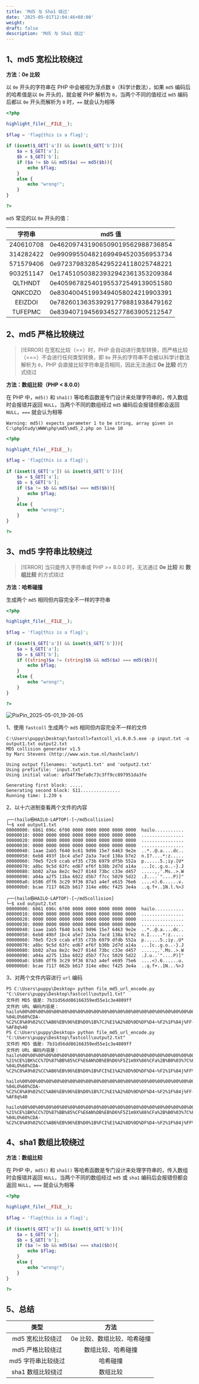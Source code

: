 ```yaml
---
title: 'Md5 与 Sha1 绕过'
date: '2025-05-01T12:04:46+08:00'
weight: 
draft: false
description: 'Md5 与 Sha1 绕过'
---
```


## 1、md5 宽松比较绕过

**方法：0e 比较**

以 `0e` 开头的字符串在 PHP 中会被视为浮点数 `0`（科学计数法），如果 `md5` 编码后的哈希值是以 `0e` 开头的，就会被 PHP 解析为 `0`，当两个不同的值经过 `md5` 编码后都以 `0e` 开头而解析为 `0` 时，`==` 就会认为相等

```php
<?php

highlight_file(__FILE__);
 
$flag = 'flag{this is a flag}';
 
if (isset($_GET['a']) && isset($_GET['b'])){
    $a = $_GET['a'];
    $b = $_GET['b'];
    if ($a != $b && md5($a) == md5($b)){
        echo $flag;
    }
    else {
        echo "wrong!";
    }
}

?>
```

`md5` 常见的以 `0e` 开头的值：

|    字符串    |              md5 值               |
|:---------:|:--------------------------------:|
| 240610708 | 0e462097431906509019562988736854 |
| 314282422 | 0e990995504821699494520356953734 |
| 571579406 | 0e972379832854295224118025748221 |
| 903251147 | 0e174510503823932942361353209384 |
|  QLTHNDT  | 0e405967825401955372549139051580 |
|  QNKCDZO  | 0e830400451993494058024219903391 |
|  EEIZDOI  | 0e782601363539291779881938479162 |
|  TUFEPMC  | 0e839407194569345277863905212547 |

## 2、md5 严格比较绕过

> [!ERROR]
> 在宽松比较（==）时，PHP 会自动进行类型转换，而严格比较（===）不会进行任何类型转换，即 `0e` 开头的字符串不会被以科学计数法解析为 `0`，PHP 会直接比较字符串是否相同，因此无法通过 **0e 比较** 的方式绕过

**方法：数组比较（PHP < 8.0.0）**

在 PHP 中，`md5()` 和 `sha1()` 等哈希函数是专门设计来处理字符串的，传入数组时会报错并返回 `NULL`，当两个不同的数组经过 `md5` 编码后会报错但都会返回 `NULL`，`===` 就会认为相等

```text
Warning: md5() expects parameter 1 to be string, array given in C:\phpStudy\WWW\php\md5\md5_2.php on line 10
```

```php
<?php

highlight_file(__FILE__);
 
$flag = 'flag{this is a flag}';
 
if (isset($_GET['a']) && isset($_GET['b'])){
    $a = $_GET['a'];
    $b = $_GET['b'];
    if ($a != $b && md5($a) === md5($b)){
        echo $flag;
    }
    else {
        echo "wrong!";
    }
}

?>
```

## 3、md5 字符串比较绕过

> [!ERROR]
> 当只能传入字符串或 PHP >= 8.0.0 时，无法通过 **0e 比较** 和 **数组比较** 的方式绕过

**方法：哈希碰撞**

生成两个 `md5` 相同但内容完全不一样的字符串

```php
<?php

highlight_file(__FILE__);
 
$flag = 'flag{this is a flag}';
 
if (isset($_GET['a']) && isset($_GET['b'])){
    $a = $_GET['a'];
    $b = $_GET['b'];
    if ((string)$a != (string)$b && md5($a) === md5($b)){
        echo $flag;
    }
    else {
        echo "wrong!";
    }
}

?>
```

![PixPin_2025-05-01_19-26-05](https://Puppy1599.github.io/picx-images-hosting/Typora/networkSecurity/PixPin_2025-05-01_19-26-05.6m43wb8klt.webp)

1、使用 `fastcoll` 生成两个 `md5` 相同但内容完全不一样的文件

```shell
C:\Users\puppy\Desktop\fastcoll>fastcoll_v1.0.0.5.exe -p input.txt -o output1.txt output2.txt
MD5 collision generator v1.5
by Marc Stevens (http://www.win.tue.nl/hashclash/)

Using output filenames: 'output1.txt' and 'output2.txt'
Using prefixfile: 'input.txt'
Using initial value: afb4f79efa0c73c3ff9cc897951da3fe

Generating first block: .....
Generating second block: S11...............
Running time: 1.239 s
```

2、以十六进制查看两个文件的内容

```shell
┌──(hailo㉿HAILO-LAPTOP)-[~/md5collision]
└─$ xxd output1.txt
00000000: 6861 696c 6f00 0000 0000 0000 0000 0000  hailo...........
00000010: 0000 0000 0000 0000 0000 0000 0000 0000  ................
00000020: 0000 0000 0000 0000 0000 0000 0000 0000  ................
00000030: 0000 0000 0000 0000 0000 0000 0000 0000  ................
00000040: 1aae 2ab5 f640 bc61 9d96 15e7 6463 9e2e  ..*..@.a....dc..
00000050: 6eb8 493f 1bc4 a5e7 2a3a 7acd 138a b7e2  n.I?....*:z.....
00000060: 70e5 f2c9 ccab ef35 c73b 6979 df5b 552a  p......5.;iy.[U*
00000070: a8bc 9c5d 63fc ed67 ef6f b38b 2d7d a14a  ...]c..g.o..-}.J
00000080: bb02 a7aa 8e2c 9e27 814d 73bc c33e d457  .....,.'.Ms..>.W
00000090: a04a a2f5 11ba 6022 d5b7 f7cc 5029 5d22  .J....`"....P)]"
000000a0: b586 dff6 3c29 9f36 87a3 a4ef e615 76e6  ....<).6......v.
000000b0: bcae 7117 662b b617 314e e86c f425 3e4a  ..q.f+..1N.l.%>J

┌──(hailo㉿HAILO-LAPTOP)-[~/md5collision]
└─$ xxd output2.txt
00000000: 6861 696c 6f00 0000 0000 0000 0000 0000  hailo...........
00000010: 0000 0000 0000 0000 0000 0000 0000 0000  ................
00000020: 0000 0000 0000 0000 0000 0000 0000 0000  ................
00000030: 0000 0000 0000 0000 0000 0000 0000 0000  ................
00000040: 1aae 2ab5 f640 bc61 9d96 15e7 6463 9e2e  ..*..@.a....dc..
00000050: 6eb8 49bf 1bc4 a5e7 2a3a 7acd 138a b7e2  n.I.....*:z.....
00000060: 70e5 f2c9 ccab ef35 c73b 6979 dfdb 552a  p......5.;iy..U*
00000070: a8bc 9c5d 63fc ed67 ef6f b30b 2d7d a14a  ...]c..g.o..-}.J
00000080: bb02 a7aa 8e2c 9e27 814d 73bc c33e d457  .....,.'.Ms..>.W
00000090: a04a a275 11ba 6022 d5b7 f7cc 5029 5d22  .J.u..`"....P)]"
000000a0: b586 dff6 3c29 9f36 87a3 a4ef e695 75e6  ....<).6......u.
000000b0: bcae 7117 662b b617 314e e8ec f425 3e4a  ..q.f+..1N...%>J
```

3、对两个文件内容进行 `url` 编码

```shell
PS C:\Users\puppy\Desktop> python file_md5_url_encode.py "C:\Users\puppy\Desktop\fastcoll\output1.txt"
文件的 MD5 值是: 7b31d56dd86166359ed55e1c3e4809ff
文件的 URL 编码内容是：
hailo%00%00%00%00%00%00%00%00%00%00%00%00%00%00%00%00%00%00%00%00%00%00%00%00%00%00%00%00%00%00%00%00%00%00%00%00%00%00%00%00%00%00%00%00%00%00%00%00%00%00%00%00%00%00%00%00%00%00%00%17%D9%D41%96%E1%A5%7F%10W%ABt%23%A6~%05%94%C6%15OP%19%FAz%3C%1E%406%E8%3B%3D%FD%E5%F1%F9%BE%80%E4A%A6k%FC%F1%F4%CE%AD+%CE%1BK%CC%7D%87%BB%85%CF%E6AN%5B%EB%D6%F5Z1m9X%86%CFa%2B%B0%03%7C%FF%FD%C8e%F4El6%40%27%CD%99%AAt-%04LO%60%CDA-%C2%C8%A9%02%CC%AB6%EB%96%EB%D0%1B%7CJ%E1%A2%8D%9D%DF%D4~%F2%1F%84j%FF-%AF8q%40
PS C:\Users\puppy\Desktop> python file_md5_url_encode.py "C:\Users\puppy\Desktop\fastcoll\output2.txt"
文件的 MD5 值是: 7b31d56dd86166359ed55e1c3e4809ff
文件的 URL 编码内容是：
hailo%00%00%00%00%00%00%00%00%00%00%00%00%00%00%00%00%00%00%00%00%00%00%00%00%00%00%00%00%00%00%00%00%00%00%00%00%00%00%00%00%00%00%00%00%00%00%00%00%00%00%00%00%00%00%00%00%00%00%00%17%D9%D41%96%E1%A5%7F%10W%ABt%23%A6~%05%94%C6%15%CFP%19%FAz%3C%1E%406%E8%3B%3D%FD%E5%F1%F9%BE%80%E4A%A6k%FC%F1%F4%CE-%21%CE%1BK%CC%7D%87%BB%85%CF%E6AN%DB%EB%D6%F5Z1m9X%86%CFa%2B%B0%03%7C%FF%FD%C8e%F4El6%C0%27%CD%99%AAt-%04LO%60%CDA-%C2%C8%A9%02%CC%AB6%EB%96%EB%D0%1B%FCI%E1%A2%8D%9D%DF%D4~%F2%1F%84j%FF%AD%AF8q%40
```

```text {filename="str1"}
hailo%00%00%00%00%00%00%00%00%00%00%00%00%00%00%00%00%00%00%00%00%00%00%00%00%00%00%00%00%00%00%00%00%00%00%00%00%00%00%00%00%00%00%00%00%00%00%00%00%00%00%00%00%00%00%00%00%00%00%00%17%D9%D41%96%E1%A5%7F%10W%ABt%23%A6~%05%94%C6%15OP%19%FAz%3C%1E%406%E8%3B%3D%FD%E5%F1%F9%BE%80%E4A%A6k%FC%F1%F4%CE%AD+%CE%1BK%CC%7D%87%BB%85%CF%E6AN%5B%EB%D6%F5Z1m9X%86%CFa%2B%B0%03%7C%FF%FD%C8e%F4El6%40%27%CD%99%AAt-%04LO%60%CDA-%C2%C8%A9%02%CC%AB6%EB%96%EB%D0%1B%7CJ%E1%A2%8D%9D%DF%D4~%F2%1F%84j%FF-%AF8q%40
```

```text {filename="str2"}
hailo%00%00%00%00%00%00%00%00%00%00%00%00%00%00%00%00%00%00%00%00%00%00%00%00%00%00%00%00%00%00%00%00%00%00%00%00%00%00%00%00%00%00%00%00%00%00%00%00%00%00%00%00%00%00%00%00%00%00%00%17%D9%D41%96%E1%A5%7F%10W%ABt%23%A6~%05%94%C6%15%CFP%19%FAz%3C%1E%406%E8%3B%3D%FD%E5%F1%F9%BE%80%E4A%A6k%FC%F1%F4%CE-%21%CE%1BK%CC%7D%87%BB%85%CF%E6AN%DB%EB%D6%F5Z1m9X%86%CFa%2B%B0%03%7C%FF%FD%C8e%F4El6%C0%27%CD%99%AAt-%04LO%60%CDA-%C2%C8%A9%02%CC%AB6%EB%96%EB%D0%1B%FCI%E1%A2%8D%9D%DF%D4~%F2%1F%84j%FF%AD%AF8q%40
```

## 4、sha1 数组比较绕过

**方法：数组比较**

在 PHP 中，`md5()` 和 `sha1()` 等哈希函数是专门设计来处理字符串的，传入数组时会报错并返回 `NULL`，当两个不同的数组经过 `md5` 或 `sha1` 编码后会报错但都会返回 `NULL`，`===` 就会认为相等

```php
<?php

highlight_file(__FILE__);
 
$flag = 'flag{this is a flag}';
 
if (isset($_GET['a']) && isset($_GET['b'])){
    $a = $_GET['a'];
    $b = $_GET['b'];
    if ($a != $b && md5($a) === sha1($b)){
        echo $flag;
    }
    else {
        echo "wrong!";
    }
}

?>
```

## 5、总结

|     类型      |       方法        |
|:-----------:|:---------------:|
| md5 宽松比较绕过  | 0e 比较、数组比较、哈希碰撞 |
| md5 严格比较绕过  |    数组比较、哈希碰撞    |
| md5 字符串比较绕过 |      哈希碰撞       |
| sha1 数组比较绕过 |      数组比较       |

